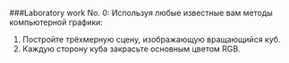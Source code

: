 ###Laboratory work No. 0:
Используя любые известные вам методы компьютерной графики:
1) Постройте трёхмерную сцену, изображающую вращающийся куб.
2) Каждую сторону куба закрасьте основным цветом RGB.
